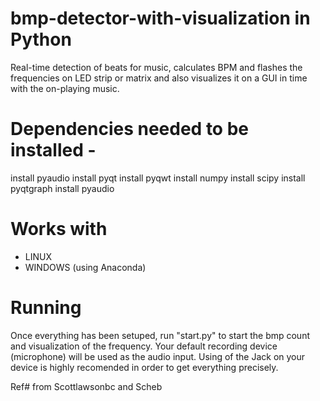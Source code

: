 # bmp-detector-with-visualization in Python
Real-time detection of beats for music, calculates BPM and flashes the frequencies on LED strip or matrix and also visualizes it on a GUI in time with the on-playing music.


# Dependencies needed to be installed -
install pyaudio
install pyqt 
install pyqwt 
install numpy
install scipy
install pyqtgraph
install pyaudio

# Works with
  * LINUX
  * WINDOWS (using Anaconda)
  
# Running 
Once everything has been setuped, run "start.py" to start the bmp count and visualization of the frequency. Your default recording device (microphone) will be used as the audio input. Using of the Jack on your device is highly recomended in order to get everything precisely.












Ref# from Scottlawsonbc and Scheb


 


